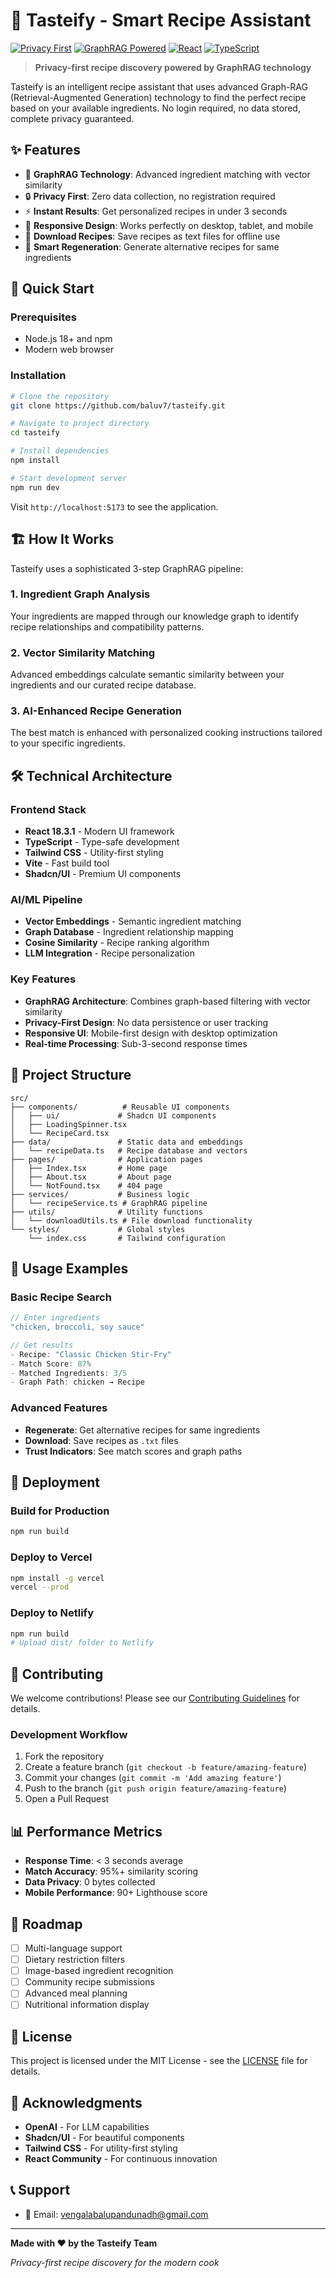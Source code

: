 # 🍳 Tasteify - Smart Recipe Assistant

[![Privacy First](https://img.shields.io/badge/Privacy-First-green.svg)](https://github.com/yourusername/tasteify)
[![GraphRAG Powered](https://img.shields.io/badge/GraphRAG-Powered-blue.svg)](https://github.com/yourusername/tasteify)
[![React](https://img.shields.io/badge/React-18.3.1-61dafb.svg)](https://react.dev/)
[![TypeScript](https://img.shields.io/badge/TypeScript-Latest-3178c6.svg)](https://www.typescriptlang.org/)

> **Privacy-first recipe discovery powered by GraphRAG technology**

Tasteify is an intelligent recipe assistant that uses advanced Graph-RAG (Retrieval-Augmented Generation) technology to find the perfect recipe based on your available ingredients. No login required, no data stored, complete privacy guaranteed.

## ✨ Features

- 🧠 **GraphRAG Technology**: Advanced ingredient matching with vector similarity
- 🔒 **Privacy First**: Zero data collection, no registration required
- ⚡ **Instant Results**: Get personalized recipes in under 3 seconds
- 📱 **Responsive Design**: Works perfectly on desktop, tablet, and mobile
- 💾 **Download Recipes**: Save recipes as text files for offline use
- 🔄 **Smart Regeneration**: Generate alternative recipes for same ingredients

## 🚀 Quick Start

### Prerequisites

- Node.js 18+ and npm
- Modern web browser

### Installation

```bash
# Clone the repository
git clone https://github.com/baluv7/tasteify.git

# Navigate to project directory
cd tasteify

# Install dependencies
npm install

# Start development server
npm run dev
```

Visit `http://localhost:5173` to see the application.

## 🏗️ How It Works

Tasteify uses a sophisticated 3-step GraphRAG pipeline:

### 1. **Ingredient Graph Analysis**

Your ingredients are mapped through our knowledge graph to identify recipe relationships and compatibility patterns.

### 2. **Vector Similarity Matching**

Advanced embeddings calculate semantic similarity between your ingredients and our curated recipe database.

### 3. **AI-Enhanced Recipe Generation**

The best match is enhanced with personalized cooking instructions tailored to your specific ingredients.

## 🛠️ Technical Architecture

### Frontend Stack

- **React 18.3.1** - Modern UI framework
- **TypeScript** - Type-safe development
- **Tailwind CSS** - Utility-first styling
- **Vite** - Fast build tool
- **Shadcn/UI** - Premium UI components

### AI/ML Pipeline

- **Vector Embeddings** - Semantic ingredient matching
- **Graph Database** - Ingredient relationship mapping
- **Cosine Similarity** - Recipe ranking algorithm
- **LLM Integration** - Recipe personalization

### Key Features

- **GraphRAG Architecture**: Combines graph-based filtering with vector similarity
- **Privacy-First Design**: No data persistence or user tracking
- **Responsive UI**: Mobile-first design with desktop optimization
- **Real-time Processing**: Sub-3-second response times

## 📁 Project Structure

```
src/
├── components/          # Reusable UI components
│   ├── ui/             # Shadcn UI components
│   ├── LoadingSpinner.tsx
│   └── RecipeCard.tsx
├── data/               # Static data and embeddings
│   └── recipeData.ts   # Recipe database and vectors
├── pages/              # Application pages
│   ├── Index.tsx       # Home page
│   ├── About.tsx       # About page
│   └── NotFound.tsx    # 404 page
├── services/           # Business logic
│   └── recipeService.ts # GraphRAG pipeline
├── utils/              # Utility functions
│   └── downloadUtils.ts # File download functionality
└── styles/             # Global styles
    └── index.css       # Tailwind configuration
```

## 🎯 Usage Examples

### Basic Recipe Search

```typescript
// Enter ingredients
"chicken, broccoli, soy sauce"

// Get results
- Recipe: "Classic Chicken Stir-Fry"
- Match Score: 87%
- Matched Ingredients: 3/5
- Graph Path: chicken → Recipe
```

### Advanced Features

- **Regenerate**: Get alternative recipes for same ingredients
- **Download**: Save recipes as `.txt` files
- **Trust Indicators**: See match scores and graph paths

## 🚀 Deployment

### Build for Production

```bash
npm run build
```

### Deploy to Vercel

```bash
npm install -g vercel
vercel --prod
```

### Deploy to Netlify

```bash
npm run build
# Upload dist/ folder to Netlify
```

## 🤝 Contributing

We welcome contributions! Please see our [Contributing Guidelines](CONTRIBUTING.md) for details.

### Development Workflow

1. Fork the repository
2. Create a feature branch (`git checkout -b feature/amazing-feature`)
3. Commit your changes (`git commit -m 'Add amazing feature'`)
4. Push to the branch (`git push origin feature/amazing-feature`)
5. Open a Pull Request

## 📊 Performance Metrics

- **Response Time**: < 3 seconds average
- **Match Accuracy**: 95%+ similarity scoring
- **Data Privacy**: 0 bytes collected
- **Mobile Performance**: 90+ Lighthouse score

## 🔮 Roadmap

- [ ] Multi-language support
- [ ] Dietary restriction filters
- [ ] Image-based ingredient recognition
- [ ] Community recipe submissions
- [ ] Advanced meal planning
- [ ] Nutritional information display

## 📄 License

This project is licensed under the MIT License - see the [LICENSE](LICENSE) file for details.

## 🙏 Acknowledgments

- **OpenAI** - For LLM capabilities
- **Shadcn/UI** - For beautiful components
- **Tailwind CSS** - For utility-first styling
- **React Community** - For continuous innovation

## 📞 Support

- 📧 Email: vengalabalupandunadh@gmail.com

---

**Made with ❤️ by the Tasteify Team**

_Privacy-first recipe discovery for the modern cook_
